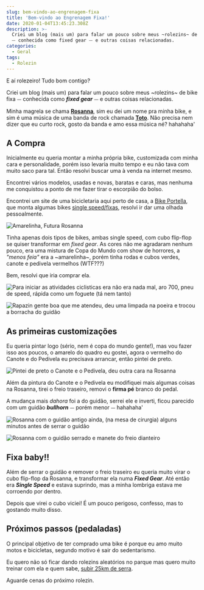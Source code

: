 ```yaml
---
slug: bem-vindo-ao-engrenagem-fixa
title: 'Bem-vindo ao Engrenagem Fixa!'
date: 2020-01-04T13:45:23.308Z
description: >-
  Criei um blog (mais um) para falar um pouco sobre meus ~rolezins~ de bike fixa
  ⏤ conhecida como fixed gear ⏤ e outras coisas relacionadas.
categories:
  - Geral
tags:
  - Rolezin
---
```


E aí rolezeiro! Tudo bom contigo?

Criei um blog (mais um) para falar um pouco sobre meus ~rolezins~ de bike fixa ⏤ conhecida como **_fixed gear_** ⏤ e outras coisas relacionadas.

Minha magrela se chama [**Rosanna**](https://open.spotify.com/track/37BTh5g05cxBIRYMbw8g2T), sim eu dei um nome pra minha bike, e sim é uma música de uma banda de rock chamada [**Toto**](https://open.spotify.com/artist/0PFtn5NtBbbUNbU9EAmIWF). Não precisa nem dizer que eu curto rock, gosto da banda e amo essa música né? hahahaha'

## A Compra

Inicialmente eu queria montar a minha própria bike, customizada com minha cara e personalidade, porém isso levaria muito tempo e eu não tava com muito saco para tal. Então resolvi buscar uma à venda na internet mesmo.

Encontrei vários modelos, usadas e novas, baratas e caras, mas nenhuma me conquistou a ponto de me fazer tirar o escorpião do bolso.

Encontrei um site de uma bicicletaria aqui perto de casa, a [Bike Portella](https://www.bikeportella.com.br/), que monta algumas bikes [single speed/fixas](https://www.bikeportella.com.br/c/bikes/bike-urbana/fixa/single-speed/139022-SIT.html), resolvi ir dar uma olhada pessoalmente.

![Amarelinha, Futura Rosanna](./images/bem-vindo-ao-engrenagem-fixa-compra-1.jpg)

Tinha apenas dois tipos de bikes, ambas single speed, com cubo flip-flop se quiser transformar em _fixed gear_. As cores não me agradaram nenhum pouco, era uma mistura de Copa do Mundo com show de horrores, a _"menos feia"_ era a ~amarelinha~, porém tinha rodas e cubos verdes, canote e pedivela vermelhos (WTF???)

Bem, resolvi que iria comprar ela.

![Para iniciar as atividades _ciclisticas_ era não era nada mal, aro 700, pneu de speed, rápida como um foguete (tá nem tanto)](./images/bem-vindo-ao-engrenagem-fixa-compra-2.jpg)

![Rapazin gente boa que me atendeu, deu uma limpada na poeira e trocou a borracha do guidão](./images/bem-vindo-ao-engrenagem-fixa-compra-3.jpg)

## As primeiras customizações

Eu queria pintar logo (sério, nem é copa do mundo gente!), mas vou fazer isso aos poucos, o amarelo do quadro eu gostei, agora o vermelho do Canote e do Pedivela eu precisava arrancar, então pintei de preto.

![Pintei de preto o Canote e o Pedivela, deu outra cara na Rosanna](./images/bem-vindo-ao-engrenagem-fixa-compra-printura-canote-pedivela.jpg)

Além da pintura do Canote e o Pedivela eu modifiquei mais algumas coisas na Rosanna, tirei o freio traseiro, removi o **firma pé** branco do pedal.

A mudança mais _dahora_ foi a do guidão, serrei ele e inverti, ficou parecido com um guidão **_bullhorn_** ⏤ porém menor ⏤ hahahaha'

![Rosanna com o guidão antigo ainda, (na mesa de cirurgia) alguns minutos antes de serrar o guidão](./images/bem-vindo-ao-engrenagem-fixa-antes-de-serrar-guidao.jpg)

![Rosanna com o guidão serrado e manete do freio dianteiro](./images/bem-vindo-ao-engrenagem-fixa-guidao-2.jpg)

## Fixa baby!!

Além de serrar o guidão e remover o freio traseiro eu queria muito virar o cubo flip-flop da Rosanna, e transformar ela numa **_Fixed Gear_**. Até então era **_Single Speed_** e estava suprindo, mas a minha lombriga estava me corroendo por dentro.

Depois que virei o cubo viciei! É um pouco perigoso, confesso, mas to gostando muito disso.

## Próximos passos (pedaladas)

O principal objetivo de ter comprado uma bike é porque eu amo muito motos e bicicletas, segundo motivo é sair do sedentarismo.

Eu quero não só ficar dando rolezins aleatórios no parque mas quero muito treinar com ela e quem sabe, [subir 25km de serra](https://www.glpromo.com.br/eventos-esportivos/6-desafio-serra-da-graciosa-de-ciclismo/84).

Aguarde cenas do próximo rolezin.
